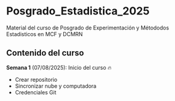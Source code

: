 # Posgrado_Estadistica_2025

Material del curso de Posgrado de Experimentación y Métododos Estadisticos en MCF y DCMRN

## Contenido del curso

**Semana 1** (07/08/2025): Inicio del curso :fire: 
  + Crear repositorio 
  + Sincronizar nube y computadora 
  + Credenciales Git